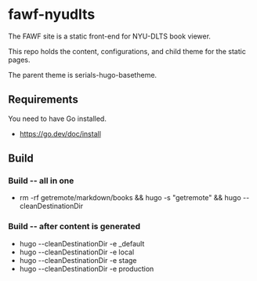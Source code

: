 # fawf-nyudlts

The FAWF site is a static front-end for NYU-DLTS book viewer.

This repo holds the content, configurations, and child theme for the static pages.

The parent theme is serials-hugo-basetheme.


## Requirements

You need to have Go installed.
  * https://go.dev/doc/install


## Build


###  Build -- all in one

  * rm -rf getremote/markdown/books && hugo -s "getremote" && hugo --cleanDestinationDir

###  Build -- after content is generated

  * hugo --cleanDestinationDir -e _default
  * hugo --cleanDestinationDir -e local
  * hugo --cleanDestinationDir -e stage
  * hugo --cleanDestinationDir -e production
